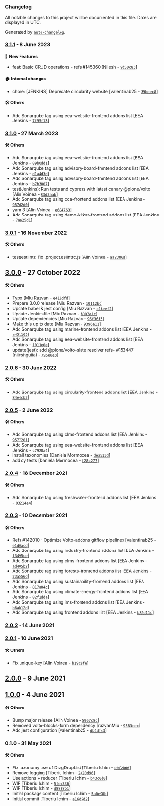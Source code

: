 ### Changelog

All notable changes to this project will be documented in this file. Dates are displayed in UTC.

Generated by [`auto-changelog`](https://github.com/CookPete/auto-changelog).

### [3.1.1](https://github.com/eea/volto-taxonomy/compare/3.1.0...3.1.1) - 8 June 2023

#### :rocket: New Features

- feat: Basic CRUD operations - refs #145360 [Nilesh - [`9d50c83`](https://github.com/eea/volto-taxonomy/commit/9d50c8374b5898918f8920a4482eec430aa7b51b)]

#### :house: Internal changes

- chore: [JENKINS] Deprecate circularity website [valentinab25 - [`39beec8`](https://github.com/eea/volto-taxonomy/commit/39beec84ea90086ffee1eae761d61f142955592e)]

#### :hammer_and_wrench: Others

- Add Sonarqube tag using eea-website-frontend addons list [EEA Jenkins - [`7f95f13`](https://github.com/eea/volto-taxonomy/commit/7f95f13086751a309cd7066dc7f87404352e715d)]
### [3.1.0](https://github.com/eea/volto-taxonomy/compare/3.0.1...3.1.0) - 27 March 2023

#### :hammer_and_wrench: Others

- Add Sonarqube tag using eea-website-frontend addons list [EEA Jenkins - [`89b0dd1`](https://github.com/eea/volto-taxonomy/commit/89b0dd10543c5484edadd42461d99e2b0205c79c)]
- Add Sonarqube tag using advisory-board-frontend addons list [EEA Jenkins - [`d1a4d3d`](https://github.com/eea/volto-taxonomy/commit/d1a4d3d0444da8e5d002b81b5752123598ed52aa)]
- Add Sonarqube tag using advisory-board-frontend addons list [EEA Jenkins - [`b7b3007`](https://github.com/eea/volto-taxonomy/commit/b7b3007648f9ca21b1cdf55535ec24a9fe6cffe0)]
- test(Jenkins): Run tests and cypress with latest canary @plone/volto [Alin Voinea - [`83d3aab`](https://github.com/eea/volto-taxonomy/commit/83d3aaba78f7a700acb55b24343178e7a8cc76f6)]
- Add Sonarqube tag using cca-frontend addons list [EEA Jenkins - [`957d2d0`](https://github.com/eea/volto-taxonomy/commit/957d2d01e3cafda406855dc9976e4b0019e52d1f)]
- yarn 3 [Alin Voinea - [`e684763`](https://github.com/eea/volto-taxonomy/commit/e6847634087ad80f3c37e00673d2c604d7c646e4)]
- Add Sonarqube tag using demo-kitkat-frontend addons list [EEA Jenkins - [`7aa25d1`](https://github.com/eea/volto-taxonomy/commit/7aa25d110a95f05c8b301e1b3a6d90857bb44620)]
### [3.0.1](https://github.com/eea/volto-taxonomy/compare/3.0.0...3.0.1) - 16 November 2022

#### :hammer_and_wrench: Others

- test(estlint): Fix .project.eslintrc.js [Alin Voinea - [`aa2306d`](https://github.com/eea/volto-taxonomy/commit/aa2306daba9c325492310023ce694aece1020dcd)]
## [3.0.0](https://github.com/eea/volto-taxonomy/compare/2.0.6...3.0.0) - 27 October 2022

#### :hammer_and_wrench: Others

- Typo [Miu Razvan - [`e418dfd`](https://github.com/eea/volto-taxonomy/commit/e418dfd1d582edea3c964f03f634279939cc1ce0)]
- Prepare 3.0.0 release [Miu Razvan - [`10112bc`](https://github.com/eea/volto-taxonomy/commit/10112bccdd9e9a9104129339b6379d94c8cee4c1)]
- Update babel & jest config [Miu Razvan - [`c16eef2`](https://github.com/eea/volto-taxonomy/commit/c16eef2469a9b4ee1b3e30a093cfda9a99dd334c)]
- Update Jenkinsfile [Miu Razvan - [`b087e1c`](https://github.com/eea/volto-taxonomy/commit/b087e1c26e228e1bd24ac8c371e5d1bf6f185d9c)]
- Update dependencies [Miu Razvan - [`96f36f5`](https://github.com/eea/volto-taxonomy/commit/96f36f5fd541ec908db1730bf1cd063fc2a6c4e2)]
- Make this up to date [Miu Razvan - [`9396a11`](https://github.com/eea/volto-taxonomy/commit/9396a11609f17e817fe4cadb7a902c4948b115d1)]
- Add Sonarqube tag using marine-frontend addons list [EEA Jenkins - [`a451103`](https://github.com/eea/volto-taxonomy/commit/a451103ca7a4e8c02e6d27b05a3b0a4886194554)]
- Add Sonarqube tag using eea-website-frontend addons list [EEA Jenkins - [`1011e0e`](https://github.com/eea/volto-taxonomy/commit/1011e0ee51a141da5c601809910ce39df1581615)]
- update(jest): add @plone/volto-slate resolver refs- #153447 [nileshgulia1 - [`795e8e3`](https://github.com/eea/volto-taxonomy/commit/795e8e3881837df4cf681f028b1976d032697afd)]
### [2.0.6](https://github.com/eea/volto-taxonomy/compare/2.0.5...2.0.6) - 30 June 2022

#### :hammer_and_wrench: Others

- Add Sonarqube tag using circularity-frontend addons list [EEA Jenkins - [`84e4cb3`](https://github.com/eea/volto-taxonomy/commit/84e4cb3c585b8cd85e4dc36dcd5b941a1d4afe5a)]
### [2.0.5](https://github.com/eea/volto-taxonomy/compare/2.0.4...2.0.5) - 2 June 2022

#### :hammer_and_wrench: Others

- Add Sonarqube tag using clms-frontend addons list [EEA Jenkins - [`9577201`](https://github.com/eea/volto-taxonomy/commit/95772011aeb92226a69bb76abdfb487589a99ece)]
- Add Sonarqube tag using eea-website-frontend addons list [EEA Jenkins - [`c7928a4`](https://github.com/eea/volto-taxonomy/commit/c7928a481f539d5ae28534cb8de1d840e877fe02)]
- install taxonomies [Daniela Mormocea - [`dea513d`](https://github.com/eea/volto-taxonomy/commit/dea513dafda72bf9a632480e5fcf0f19cf97bdfd)]
- add cy tests [Daniela Mormocea - [`f28c277`](https://github.com/eea/volto-taxonomy/commit/f28c277b8883943051368bb6743402190328465c)]
### [2.0.4](https://github.com/eea/volto-taxonomy/compare/2.0.3...2.0.4) - 18 December 2021

#### :hammer_and_wrench: Others

- Add Sonarqube tag using freshwater-frontend addons list [EEA Jenkins - [`03214e4`](https://github.com/eea/volto-taxonomy/commit/03214e4b514be0901b33c9739aba98ff571b882d)]
### [2.0.3](https://github.com/eea/volto-taxonomy/compare/2.0.2...2.0.3) - 10 December 2021

#### :hammer_and_wrench: Others

- Refs #142010 - Optimize Volto-addons gitflow pipelines [valentinab25 - [`e1d0acd`](https://github.com/eea/volto-taxonomy/commit/e1d0acdb0ab9d363ede9166427a8daec802cf942)]
- Add Sonarqube tag using industry-frontend addons list [EEA Jenkins - [`f3495ce`](https://github.com/eea/volto-taxonomy/commit/f3495ceda624e3a1cfdd015d8f4be38b0d14196a)]
- Add Sonarqube tag using clms-frontend addons list [EEA Jenkins - [`ad405b2`](https://github.com/eea/volto-taxonomy/commit/ad405b2793da781b502db3d70a2a36141360c9ac)]
- Add Sonarqube tag using forests-frontend addons list [EEA Jenkins - [`23a556d`](https://github.com/eea/volto-taxonomy/commit/23a556d8ac59fa8d92c42a9e2d681c660e612ae8)]
- Add Sonarqube tag using sustainability-frontend addons list [EEA Jenkins - [`817a04c`](https://github.com/eea/volto-taxonomy/commit/817a04c7a7b658e127d5ae7f322828b221abf364)]
- Add Sonarqube tag using climate-energy-frontend addons list [EEA Jenkins - [`82f2dda`](https://github.com/eea/volto-taxonomy/commit/82f2dda3094656ba6ddb21d5dec6b5905b19fc65)]
- Add Sonarqube tag using ims-frontend addons list [EEA Jenkins - [`b6ab12d`](https://github.com/eea/volto-taxonomy/commit/b6ab12dc89e48525e2409b16008ee0f6ad578f12)]
- Add Sonarqube tag using frontend addons list [EEA Jenkins - [`b89d11c`](https://github.com/eea/volto-taxonomy/commit/b89d11cd62cb6a9afa90952cc9c09d01aadd6297)]
### [2.0.2](https://github.com/eea/volto-taxonomy/compare/2.0.1...2.0.2) - 14 June 2021

### [2.0.1](https://github.com/eea/volto-taxonomy/compare/2.0.0...2.0.1) - 10 June 2021

#### :hammer_and_wrench: Others

- Fix unique-key [Alin Voinea - [`b19c9fe`](https://github.com/eea/volto-taxonomy/commit/b19c9fe2bb535254dd1d3f722199ee0badd7b33b)]
## [2.0.0](https://github.com/eea/volto-taxonomy/compare/1.0.0...2.0.0) - 9 June 2021

## [1.0.0](https://github.com/eea/volto-taxonomy/compare/0.1.0...1.0.0) - 4 June 2021

#### :hammer_and_wrench: Others

- Bump major release [Alin Voinea - [`5967c8c`](https://github.com/eea/volto-taxonomy/commit/5967c8c1db4b3540f94da6c7abc72941dd6eac60)]
- Removed volto-blocks-form dependency [razvanMiu - [`9583cec`](https://github.com/eea/volto-taxonomy/commit/9583cec4b9571c30678037b549843d305f345d3a)]
- Add jest configuration [valentinab25 - [`db4dfc3`](https://github.com/eea/volto-taxonomy/commit/db4dfc3f9d2dd6ba5493273ba914cfc4f8a5ce94)]
### 0.1.0 - 31 May 2021

#### :hammer_and_wrench: Others

- Fix taxonomy use of DragDropList [Tiberiu Ichim - [`c0f2b66`](https://github.com/eea/volto-taxonomy/commit/c0f2b6635d23fd8ee2c193698925be7667ae9370)]
- Remove logging [Tiberiu Ichim - [`2420d96`](https://github.com/eea/volto-taxonomy/commit/2420d96b538634d3b02bd6f56e2a99cc9ba7be17)]
- Use actions + reducer [Tiberiu Ichim - [`b43c0d0`](https://github.com/eea/volto-taxonomy/commit/b43c0d02ae676c96e32044c415da1315ade1120f)]
- WIP [Tiberiu Ichim - [`5fea336`](https://github.com/eea/volto-taxonomy/commit/5fea33634c72f73f31ae629e1a32701e5898572b)]
- WIP [Tiberiu Ichim - [`d8888b1`](https://github.com/eea/volto-taxonomy/commit/d8888b183f6f61f9532e4d0f2f3d2424915320e6)]
- Initial package content [Tiberiu Ichim - [`5a0e90b`](https://github.com/eea/volto-taxonomy/commit/5a0e90b3e493790567e30c9c8d4bd15a29991c9d)]
- Initial commit [Tiberiu Ichim - [`a16d5d2`](https://github.com/eea/volto-taxonomy/commit/a16d5d2e36ad2a517b0c832eb0e5e86caaedc063)]
